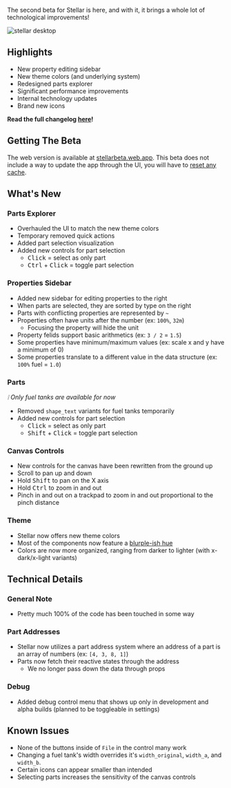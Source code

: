 The second beta for Stellar is here, and with it, it brings a whole lot of technological improvements!

![stellar desktop](https://i.imgur.com/3HySVqq.png)

## Highlights

- New property editing sidebar
- New theme colors (and underlying system)
- Redesigned parts explorer
- Significant performance improvements
- Internal technology updates
- Brand new icons

**Read the full changelog [here](https://github.com/TresAbhi/stellar/tree/main/docs/changelogs/0.1-beta.2.md)!**

## Getting The Beta

The web version is available at [stellarbeta.web.app](https://stellarbeta.web.app). This beta does not include a way to update the app through the UI, you will have to [reset any cache](https://www.fvsu.edu/how-to-clear-your-browser-cache/).

## What's New

### Parts Explorer

- Overhauled the UI to match the new theme colors
- Temporary removed quick actions
- Added part selection visualization
- Added new controls for part selection
  - <kbd>Click</kbd> = select as only part
  - <kbd>Ctrl</kbd> + <kbd>Click</kbd> = toggle part selection

### Properties Sidebar

- Added new sidebar for editing properties to the right
- When parts are selected, they are sorted by type on the right
- Parts with conflicting properties are represented by `~`
- Properties often have units after the number (ex: `100%`, `32m`)
  - Focusing the property will hide the unit
- Property felids support basic arithmetics (ex: `3 / 2` = `1.5`)
- Some properties have minimum/maximum values (ex: scale x and y have a minimum of 0)
- Some properties translate to a different value in the data structure (ex: `100%` fuel = `1.0`)

### Parts

_❕ Only fuel tanks are available for now_

- Removed `shape_text` variants for fuel tanks temporarily
- Added new controls for part selection
  - <kbd>Click</kbd> = select as only part
  - <kbd>Shift</kbd> + <kbd>Click</kbd> = toggle part selection

### Canvas Controls

- New controls for the canvas have been rewritten from the ground up
- Scroll to pan up and down
- Hold <kbd>Shift</kbd> to pan on the X axis
- Hold <kbd>Ctrl</kbd> to zoom in and out
- Pinch in and out on a trackpad to zoom in and out proportional to the pinch distance

### Theme

- Stellar now offers new theme colors
- Most of the components now feature a [blurple-ish hue](https://www.google.com/search?q=blurple)
- Colors are now more organized, ranging from darker to lighter (with x-dark/x-light variants)

## Technical Details

### General Note

- Pretty much 100% of the code has been touched in some way

### Part Addresses

- Stellar now utilizes a part address system where an address of a part is an array of numbers (ex: `[4, 3, 8, 1]`)
- Parts now fetch their reactive states through the address
  - We no longer pass down the data through props

### Debug

- Added debug control menu that shows up only in development and alpha builds (planned to be toggleable in settings)

## Known Issues

- None of the buttons inside of `File` in the control many work
- Changing a fuel tank's width overrides it's `width_original`, `width_a`, and `width_b`.
- Certain icons can appear smaller than intended
- Selecting parts increases the sensitivity of the canvas controls
